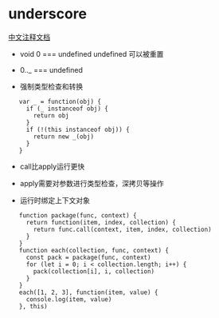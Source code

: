 # underscore

[中文注释文档](https://github.com/lessfish/underscore-analysis/blob/master/underscore-1.8.3.js/underscore-1.8.3-analysis.js)

* void 0 === undefined undefined 可以被重置

* 0.._ === undefined

* 强制类型检查和转换
```ecmascript 6
   var _ = function(obj) {
     if (_ instanceof obj) {
       return obj
     }
     if (!(this instanceof obj)) {
       return new _(obj)
     }
   }
```

* call比apply运行更快
* apply需要对参数进行类型检查，深拷贝等操作

* 运行时绑定上下文对象
```ecmascript 6
   function package(func, context) {
     return function(item, index, collection) {
       return func.call(context, item, index, collection)
     }
   }
   function each(collection, func, context) {
     const pack = package(func, context)
     for (let i = 0; i < collection.length; i++) {
       pack(collection[i], i, collection)
     }
   }
   each([1, 2, 3], function(item, value) {
     console.log(item, value)
   }, this)
```
